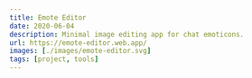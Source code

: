 ```yaml
---
title: Emote Editor
date: 2020-06-04
description: Minimal image editing app for chat emoticons.
url: https://emote-editor.web.app/
images: [./images/emote-editor.svg]
tags: [project, tools]
---
```


